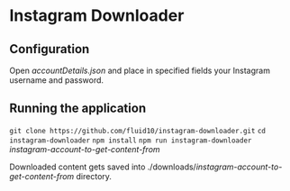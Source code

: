 # Instagram Downloader

## Configuration

Open *accountDetails.json* and place in specified fields your Instagram username and password.

## Running the application

`git clone https://github.com/fluid10/instagram-downloader.git`
`cd instagram-downloader`
`npm install`
`npm run instagram-downloader` *instagram-account-to-get-content-from*

Downloaded content gets saved into ./downloads/*instagram-account-to-get-content-from* directory.
